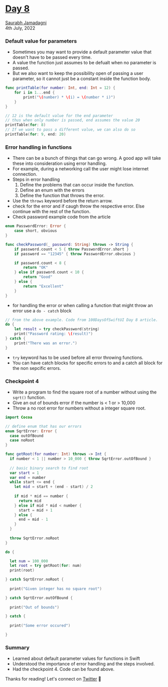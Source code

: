 # [Day 8](https://www.hackingwithswift.com/100/swiftui/8)
[Saurabh Jamadagni](https://github.com/SaurabhJamadagni)<br>
4th July, 2022

### Default value for parameters
- Sometimes you may want to provide a default parameter value that doesn't have to be passed every time.
- A value the function just assumes to be defualt when no parameter is passed.
- But we also want to keep the possibility open of passing a user parameter, so it cannot just be a constant inside the function body.

```swift
func printTable(for number: Int, end: Int = 12) {
    for i in 1...end {
        print("\(number) * \(i) = \(number * i)")
    }
}

// 12 is the default value for the end parameter
// thus when only number is passed, end assumes the value 20
printTable(for: 8)
// If we want to pass a different value, we can also do so
printTable(for: 9, end: 20)
```

### Error handling in functions
- There can be a bunch of things that can go wrong. A good app will take these into consideration using error handling.
- For example, during a networking call the user might lose internet connection.
- Steps in error handling
    1. Define the problems that can occur inside the function.
    2. Define an enum with the errors
    3. Define the function that throws the error.
- Use the `throws` keyword before the return arrow.
- check for the error and if caugh throw the respective error. Else continue with the rest of the function.
- Check password example code from the article

```swift
enum PasswordError: Error {
    case short, obvious
}

func checkPassword(_ password: String) throws -> String {
    if password.count < 5 { throw PasswordError.short }
    if password == "12345" { throw PasswordError.obvious }

    if password.count < 8 {
        return "OK"
    } else if password.count < 10 {
        return "Good"
    } else {
        return "Excellent"
    }
}
```

- for handling the error or when calling a function that might throw an error use a `do - catch` block

```swift
// from the above example. Code from 100DaysOfSwiftUI Day 8 article.
do {
    let result = try checkPassword(string)
    print("Password rating: \(result)")
} catch {
    print("There was an error.")
}
```

- `try` keyword has to be used before all error throwing functions.
- You can have catch blocks for specific errors to and a catch all block for the non sepcific errors.

### Checkpoint 4
- Write a program to find the square root of a number without using the `sqrt()` function.
- Give an out of bounds error if the number is < 1 or > 10,000
- Throw a no root error for numbers without a integer square root.

```swift
import Cocoa

// define enum that has our errors
enum SqrtError: Error {
  case outOfBound
  case noRoot
}

func getRoot(for number: Int) throws -> Int {
  if number < 1 || number > 10_000 { throw SqrtError.outOfBound }
  
  // basic binary search to find root
  var start = 1
  var end = number
  while start <= end {
    let mid = start + (end - start) / 2
    
    if mid * mid == number {
      return mid
    } else if mid * mid < number {
      start = mid + 1
    } else {
      end = mid - 1
    }
  }
  
  throw SqrtError.noRoot
}

do {

  let num = 100_000
  let root = try getRoot(for: num)
  print(root)

} catch SqrtError.noRoot {
  
  print("Given integer has no square root")

} catch SqrtError.outOfBound {
  
  print("Out of bounds")

} catch {
  
  print("Some error occured")

}
```

### Summary
- Learned about default parameter values for functions in Swift
- Understood the importance of error handling and the steps involved.
- Had the checkpoint 4. Code can be found above.

Thanks for reading! Let's connect on [Twitter](https://twitter.com/Saura6hJ) 👋